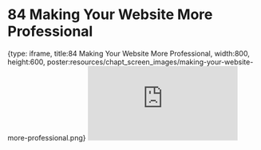 # 84 Making Your Website More Professional
 
{type: iframe, title:84 Making Your Website More Professional, width:800, height:600, poster:resources/chapt_screen_images/making-your-website-more-professional.png}
![](https://datatrail-jhu.github.io/DataTrail/no_toc/making-your-website-more-professional.html)
 

 
